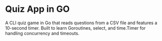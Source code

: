 # Quiz App in GO 
A CLI quiz game in Go that reads questions from a CSV file and features a 10-second timer. Built to learn Goroutines, select, and time.Timer for handling concurrency and timeouts.
